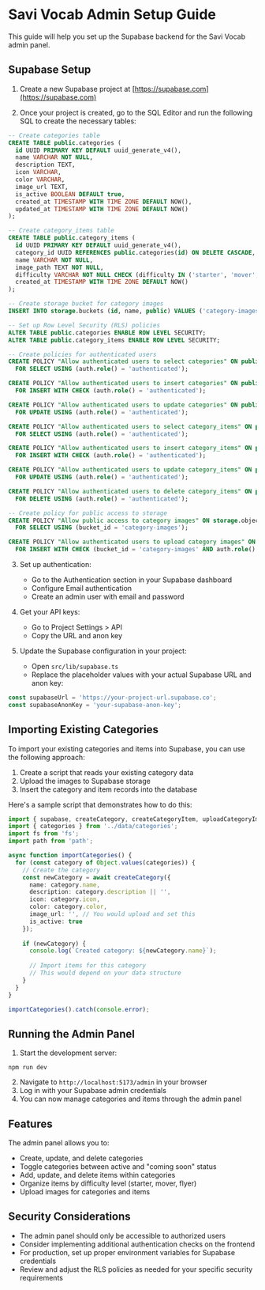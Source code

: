 # Savi Vocab Admin Setup Guide

This guide will help you set up the Supabase backend for the Savi Vocab admin panel.

## Supabase Setup

1. Create a new Supabase project at [https://supabase.com](https://supabase.com)

2. Once your project is created, go to the SQL Editor and run the following SQL to create the necessary tables:

```sql
-- Create categories table
CREATE TABLE public.categories (
  id UUID PRIMARY KEY DEFAULT uuid_generate_v4(),
  name VARCHAR NOT NULL,
  description TEXT,
  icon VARCHAR,
  color VARCHAR,
  image_url TEXT,
  is_active BOOLEAN DEFAULT true,
  created_at TIMESTAMP WITH TIME ZONE DEFAULT NOW(),
  updated_at TIMESTAMP WITH TIME ZONE DEFAULT NOW()
);

-- Create category_items table
CREATE TABLE public.category_items (
  id UUID PRIMARY KEY DEFAULT uuid_generate_v4(),
  category_id UUID REFERENCES public.categories(id) ON DELETE CASCADE,
  name VARCHAR NOT NULL,
  image_path TEXT NOT NULL,
  difficulty VARCHAR NOT NULL CHECK (difficulty IN ('starter', 'mover', 'flyer')),
  created_at TIMESTAMP WITH TIME ZONE DEFAULT NOW()
);

-- Create storage bucket for category images
INSERT INTO storage.buckets (id, name, public) VALUES ('category-images', 'category-images', true);

-- Set up Row Level Security (RLS) policies
ALTER TABLE public.categories ENABLE ROW LEVEL SECURITY;
ALTER TABLE public.category_items ENABLE ROW LEVEL SECURITY;

-- Create policies for authenticated users
CREATE POLICY "Allow authenticated users to select categories" ON public.categories
  FOR SELECT USING (auth.role() = 'authenticated');

CREATE POLICY "Allow authenticated users to insert categories" ON public.categories
  FOR INSERT WITH CHECK (auth.role() = 'authenticated');

CREATE POLICY "Allow authenticated users to update categories" ON public.categories
  FOR UPDATE USING (auth.role() = 'authenticated');

CREATE POLICY "Allow authenticated users to select category_items" ON public.category_items
  FOR SELECT USING (auth.role() = 'authenticated');

CREATE POLICY "Allow authenticated users to insert category_items" ON public.category_items
  FOR INSERT WITH CHECK (auth.role() = 'authenticated');

CREATE POLICY "Allow authenticated users to update category_items" ON public.category_items
  FOR UPDATE USING (auth.role() = 'authenticated');

CREATE POLICY "Allow authenticated users to delete category_items" ON public.category_items
  FOR DELETE USING (auth.role() = 'authenticated');

-- Create policy for public access to storage
CREATE POLICY "Allow public access to category images" ON storage.objects
  FOR SELECT USING (bucket_id = 'category-images');

CREATE POLICY "Allow authenticated users to upload category images" ON storage.objects
  FOR INSERT WITH CHECK (bucket_id = 'category-images' AND auth.role() = 'authenticated');
```

3. Set up authentication:
   - Go to the Authentication section in your Supabase dashboard
   - Configure Email authentication
   - Create an admin user with email and password

4. Get your API keys:
   - Go to Project Settings > API
   - Copy the URL and anon key

5. Update the Supabase configuration in your project:
   - Open `src/lib/supabase.ts`
   - Replace the placeholder values with your actual Supabase URL and anon key:

```typescript
const supabaseUrl = 'https://your-project-url.supabase.co';
const supabaseAnonKey = 'your-supabase-anon-key';
```

## Importing Existing Categories

To import your existing categories and items into Supabase, you can use the following approach:

1. Create a script that reads your existing category data
2. Upload the images to Supabase storage
3. Insert the category and item records into the database

Here's a sample script that demonstrates how to do this:

```typescript
import { supabase, createCategory, createCategoryItem, uploadCategoryImage } from '../lib/supabase';
import { categories } from '../data/categories';
import fs from 'fs';
import path from 'path';

async function importCategories() {
  for (const category of Object.values(categories)) {
    // Create the category
    const newCategory = await createCategory({
      name: category.name,
      description: category.description || '',
      icon: category.icon,
      color: category.color,
      image_url: '', // You would upload and set this
      is_active: true
    });
    
    if (newCategory) {
      console.log(`Created category: ${newCategory.name}`);
      
      // Import items for this category
      // This would depend on your data structure
    }
  }
}

importCategories().catch(console.error);
```

## Running the Admin Panel

1. Start the development server:

```
npm run dev
```

2. Navigate to `http://localhost:5173/admin` in your browser
3. Log in with your Supabase admin credentials
4. You can now manage categories and items through the admin panel

## Features

The admin panel allows you to:

- Create, update, and delete categories
- Toggle categories between active and "coming soon" status
- Add, update, and delete items within categories
- Organize items by difficulty level (starter, mover, flyer)
- Upload images for categories and items

## Security Considerations

- The admin panel should only be accessible to authorized users
- Consider implementing additional authentication checks on the frontend
- For production, set up proper environment variables for Supabase credentials
- Review and adjust the RLS policies as needed for your specific security requirements 